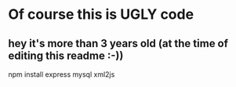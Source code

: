 # Of course this is UGLY code

## hey it's more than 3 years old (at the time of editing this readme :-))

npm install express mysql xml2js
